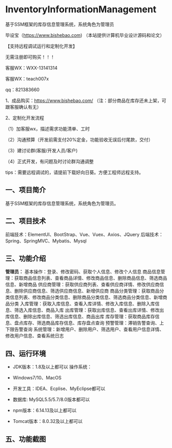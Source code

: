 # InventoryInformationManagement
 基于SSM框架的库存信息管理系统，系统角色为管理员

毕设宝（https://www.bishebao.com) （本站提供计算机毕业设计源码和论文）

【支持远程调试运行和定制化开发】

无需注册即可购买！！！

客服WX：WXX-13141314

客服WX：teach007x

qq：821383660


1、成品购买：https://www.bishebao.com/ （注：部分商品在库存还未上架，可跟客服确认有无）

2、定制化开发流程

（1）加客服wx，描述需求功能清单、工时

（2）沟通预算（开发前需支付20%定金，功能验收无误后付尾款，交付）

（3）建讨论群(客服/开发人员/客户)

（4）正式开发，有问题及时讨论群沟通调整

tips：需要远程调试的，请提前下载好向日葵。方便工程师远程支持。 
<h2>一、项目简介</h2>
基于SSM框架的库存信息管理系统，系统角色为管理员。
<h2>二、项目技术</h2>
前端技术：ElementUI、BootStrap、Vue、Vuex、Axios、JQuery
后端技术：Spring、SpringMVC、Mybatis、Mysql
<h2>三、功能介绍</h2>
<div class="markdown-heading" dir="auto">
<div class="markdown-heading" dir="auto">

<strong>管理员：</strong>
基本操作：登录、修改密码、获取个人信息、修改个人信息
商品信息管理：获取商品信息列表、查看商品详情、修改商品信息、删除商品信息、筛选商品信息、新增商品
供应商管理：获取供应商列表、查看供应商详情、修改供应商信息、删除供应商信息、筛选供应商信息、新增供应商
商品分类管理：获取商品分类信息列表、修改商品分类信息、删除商品分类信息、筛选商品分类信息、新增商品分类
入库管理：获取入库信息、查看入库详情、修改入库信息、删除入库信息、筛选入库信息、商品入库
出库管理：获取出库信息、查看出库详情、修改出库信息、删除出库信息、筛选出库信息、商品出库
库存管理：获取商品库存信息、盘点库存、筛选商品库存信息、库存盘点查询
预警管理：滞销告警查询、上下限告警查询
系统管理：新增用户、删除用户、筛选用户、查看用户信息详情、修改用户信息、查看系统日志

</div>
</div>
<h2>四、运行环境</h2>
<ul dir="auto">
 	<li>
<p dir="auto">JDK版本：1.8及以上都可以 操作系统：</p>
</li>
 	<li>
<p dir="auto">Windows7/10、MacOS</p>
</li>
 	<li>
<p dir="auto">开发工具：IDEA、Ecplise、MyEclipse都可以</p>
</li>
 	<li>
<p dir="auto">数据库: MySQL5.5/5.7/8.0版本都可以</p>
</li>
 	<li>
<p dir="auto">npm版本：6.14.13及以上都可以</p>
</li>
 	<li>
<p dir="auto">Tomcat版本：8.0.32及以上都可以</p>
</li>
</ul>
<h2>五、功能截图</h2>
<img class="aligncenter size-full wp-image" src="https://www.bishebao.com/wp-content/uploads/2024/07/基于SSM框架的库存信息管理系统/result/image_10_2.png" alt="" />
<img class="aligncenter size-full wp-image" src="https://www.bishebao.com/wp-content/uploads/2024/07/基于SSM框架的库存信息管理系统/result/image_1_1.png" alt="" />
<img class="aligncenter size-full wp-image" src="https://www.bishebao.com/wp-content/uploads/2024/07/基于SSM框架的库存信息管理系统/result/image_2_3.png" alt="" />
<img class="aligncenter size-full wp-image" src="https://www.bishebao.com/wp-content/uploads/2024/07/基于SSM框架的库存信息管理系统/result/image_3_4.png" alt="" />
<img class="aligncenter size-full wp-image" src="https://www.bishebao.com/wp-content/uploads/2024/07/基于SSM框架的库存信息管理系统/result/image_4_5.png" alt="" />
<img class="aligncenter size-full wp-image" src="https://www.bishebao.com/wp-content/uploads/2024/07/基于SSM框架的库存信息管理系统/result/image_5_6.png" alt="" />
<img class="aligncenter size-full wp-image" src="https://www.bishebao.com/wp-content/uploads/2024/07/基于SSM框架的库存信息管理系统/result/image_6_7.png" alt="" />
<img class="aligncenter size-full wp-image" src="https://www.bishebao.com/wp-content/uploads/2024/07/基于SSM框架的库存信息管理系统/result/image_7_8.png" alt="" />
<img class="aligncenter size-full wp-image" src="https://www.bishebao.com/wp-content/uploads/2024/07/基于SSM框架的库存信息管理系统/result/image_8_9.png" alt="" />
<img class="aligncenter size-full wp-image" src="https://www.bishebao.com/wp-content/uploads/2024/07/基于SSM框架的库存信息管理系统/result/image_9_10.png" alt="" />